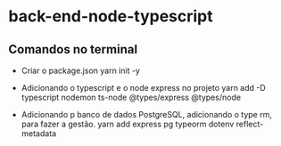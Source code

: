 # back-end-node-typescript

## Comandos no terminal

* Criar o package.json
    yarn init -y

* Adicionando o typescript e o node express no projeto
    yarn add -D typescript nodemon ts-node @types/express @types/node

* Adicionando p banco de dados PostgreSQL, adicionando o type rm, para fazer a gestão.
    yarn add express pg typeorm dotenv reflect-metadata